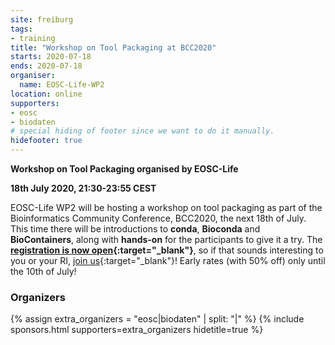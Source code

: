 ```yaml
---
site: freiburg
tags:
- training
title: "Workshop on Tool Packaging at BCC2020"
starts: 2020-07-18
ends: 2020-07-18
organiser:
  name: EOSC-Life-WP2
location: online
supporters:
- eosc
- biodaten
# special hiding of footer since we want to do it manually.
hidefooter: true
---
```



**Workshop on Tool Packaging organised by EOSC-Life**

**18th July 2020, 21:30-23:55 CEST** 

EOSC-Life WP2 will be hosting a workshop on tool packaging as part of the Bioinformatics Community Conference, BCC2020, the next 18th of July. This time there will be introductions to **conda**, **Bioconda** and **BioContainers**, along with **hands-on** for the participants to give it a try. The **[registration is now open](https://bcc2020.sched.com/event/cYGp/fit-your-tools-into-any-platform-with-bioconda-and-biocontainers){:target="_blank"}**, so if that sounds interesting to you or your RI, [join us](https://bcc2020.github.io/Registration/#registration){:target="_blank"}! Early rates (with 50% off) only until the 10th of July!

### Organizers

{% assign extra_organizers =  "eosc|biodaten" | split: "|"  %}
{% include sponsors.html supporters=extra_organizers hidetitle=true %}

